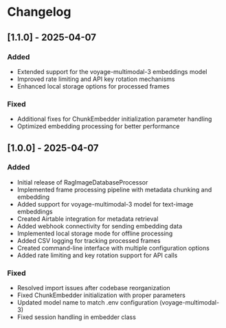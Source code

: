 # Changelog

## [1.1.0] - 2025-04-07

### Added
- Extended support for the voyage-multimodal-3 embeddings model
- Improved rate limiting and API key rotation mechanisms
- Enhanced local storage options for processed frames

### Fixed
- Additional fixes for ChunkEmbedder initialization parameter handling
- Optimized embedding processing for better performance

## [1.0.0] - 2025-04-07

### Added
- Initial release of RagImageDatabaseProcessor
- Implemented frame processing pipeline with metadata chunking and embedding
- Added support for voyage-multimodal-3 model for text-image embeddings
- Created Airtable integration for metadata retrieval
- Added webhook connectivity for sending embedding data
- Implemented local storage mode for offline processing
- Added CSV logging for tracking processed frames
- Created command-line interface with multiple configuration options
- Added rate limiting and key rotation support for API calls

### Fixed
- Resolved import issues after codebase reorganization
- Fixed ChunkEmbedder initialization with proper parameters
- Updated model name to match .env configuration (voyage-multimodal-3)
- Fixed session handling in embedder class 